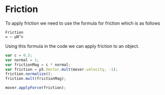 # Friction

To apply friction we need to use the formula for friction which is as follows
```
Friction
= − µN^v
```

Using this formula in the code we can apply friction to an object.
```js
var c = 0.5;
var normal = 1;
var frictionMag = c * normal;
var friction = p5.Vector.mult(mover.velocity, -1);
friction.normalize();
friction.mult(frictionMag);

mover.applyForce(friction);
```

